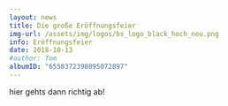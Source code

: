 ```yaml
---
layout: news
title: Die große Eröffnungsfeier
img-url: /assets/img/logos/bs_logo_black_hoch_neu.png
info: Eröffnungsfeier
date: 2018-10-13
#author: Tom
albumID: "6558372398095072897"
---
```

hier gehts dann richtig ab!